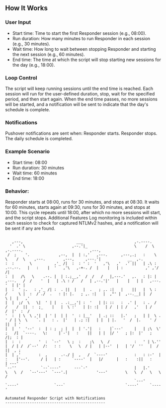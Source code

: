 ## How It Works
### User Input
- Start time: Time to start the first Responder session (e.g., 08:00).
- Run duration: How many minutes to run Responder in each session (e.g., 30 minutes).
- Wait time: How long to wait between stopping Responder and starting the next session (e.g., 60 minutes).
- End time: The time at which the script will stop starting new sessions for the day (e.g., 18:00).
### Loop Control
The script will keep running sessions until the end time is reached.
Each session will run for the user-defined duration, stop, wait for the specified period, and then start again.
When the end time passes, no more sessions will be started, and a notification will be sent to indicate that the day's schedule is complete.
### Notifications
Pushover notifications are sent when:
Responder starts.
Responder stops.
The daily schedule is completed.
### Example Scenario
- Start time: 08:00
- Run duration: 30 minutes
- Wait time: 60 minutes
- End time: 18:00
### Behavior:
Responder starts at 08:00, runs for 30 minutes, and stops at 08:30.
It waits for 60 minutes, starts again at 09:30, runs for 30 minutes, and stops at 10:00.
This cycle repeats until 18:00, after which no more sessions will start, and the script stops.
Additional Features
Log monitoring is included within each session to check for captured NTLMv2 hashes, and a notification will be sent if any are found.

```
                                                                                                                                                          
   ,---,                        ___                       ,-.----.                                                                                        
  '  .' \                     ,--.'|_                     \    /  \                        ,-.----.                              ,---,                    
 /  ;    '.             ,--,  |  | :,'   ,---.      ,---,.;   :    \                       \    /  \    ,---.        ,---,     ,---.'|            __  ,-. 
:  :       \          ,'_ /|  :  : ' :  '   ,'\   ,'  .' ||   | .\ :             .--.--.   |   :    |  '   ,'\   ,-+-. /  |    |   | :          ,' ,'/ /| 
:  |   /\   \    .--. |  | :.;__,'  /  /   /   |,---.'   ,.   : |: |    ,---.   /  /    '  |   | .\ : /   /   | ,--.'|'   |    |   | |   ,---.  '  | |' | 
|  :  ' ;.   : ,'_ /| :  . ||  |   |  .   ; ,. :|   |    ||   |  \ :   /     \ |  :  /`./  .   : |: |.   ; ,. :|   |  ,"' |  ,--.__| |  /     \ |  |   ,' 
|  |  ;/  \   \|  ' | |  . .:__,'| :  '   | |: ::   :  .' |   : .  /  /    /  ||  :  ;_    |   |  \ :'   | |: :|   | /  | | /   ,'   | /    /  |'  :  /   
'  :  | \  \ ,'|  | ' |  | |  '  : |__'   | .; ::   |.'   ;   | |  \ .    ' / | \  \    `. |   : .  |'   | .; :|   | |  | |.   '  /  |.    ' / ||  | '    
|  |  '  '--'  :  | : ;  ; |  |  | '.'|   :    |`---'     |   | ;\  \'   ;   /|  `----.   \:     |`-'|   :    ||   | |  |/ '   ; |:  |'   ;   /|;  : |    
|  :  :        '  :  `--'   \ ;  :    ;\   \  /           :   ' | \.''   |  / | /  /`--'  /:   : :    \   \  / |   | |--'  |   | '/  ''   |  / ||  , ;    
|  | ,'        :  ,      .-./ |  ,   /  `----'            :   : :-'  |   :    |'--'.     / |   | :     `----'  |   |/      |   :    :||   :    | ---'     
`--''           `--`----'      ---`-'                     |   |.'     \   \  /   `--'---'  `---'.|             '---'        \   \  /   \   \  /           
                                                          `---'        `----'                `---`                           `----'     `----'            
                                                                                                                                                          
Automated Responder Script with Notifications
---------------------------------------------



```
